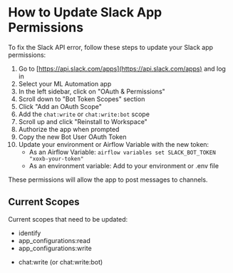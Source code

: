 # How to Update Slack App Permissions

To fix the Slack API error, follow these steps to update your Slack app permissions:

1. Go to [https://api.slack.com/apps](https://api.slack.com/apps) and log in
2. Select your ML Automation app
3. In the left sidebar, click on "OAuth & Permissions"
4. Scroll down to "Bot Token Scopes" section
5. Click "Add an OAuth Scope"
6. Add the `chat:write` or `chat:write:bot` scope
7. Scroll up and click "Reinstall to Workspace"
8. Authorize the app when prompted
9. Copy the new Bot User OAuth Token
10. Update your environment or Airflow Variable with the new token:
    - As an Airflow Variable: `airflow variables set SLACK_BOT_TOKEN "xoxb-your-token"`
    - As an environment variable: Add to your environment or .env file

These permissions will allow the app to post messages to channels.

## Current Scopes
Current scopes that need to be updated:
- identify
- app_configurations:read
- app_configurations:write
+ chat:write (or chat:write:bot) 